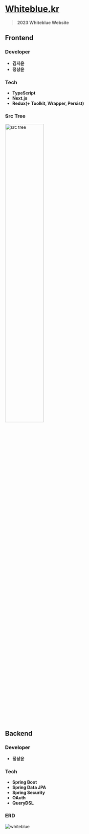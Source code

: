 # [Whiteblue.kr](http://whiteblue.kr)
> **2023 Whiteblue Website**

## Frontend
### Developer
* **김지윤**
* **정상윤**

### Tech
* **TypeScript**
* **Next.js**
* **Redux(+ Toolkit, Wrapper, Persist)**

### Src Tree
<img width="50%" alt="src tree" src="https://user-images.githubusercontent.com/64190056/215238941-d0c0f512-af97-4f3b-9086-b97d53f6be75.png">

## Backend
### Developer
* **정상윤**

### Tech
* **Spring Boot**
* **Spring Data JPA**
* **Spring Security**
* **OAuth**
* **QueryDSL**

### ERD
![whiteblue](https://user-images.githubusercontent.com/82157140/215345451-caeec39c-257a-4dfd-b183-73a1296983e3.png)
